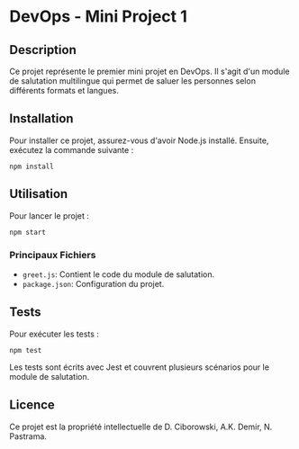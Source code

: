 # DevOps - Mini Project 1

## Description

Ce projet représente le premier mini projet en DevOps. Il s'agit d'un module de salutation multilingue qui permet de saluer les personnes selon différents formats et langues.

## Installation

Pour installer ce projet, assurez-vous d'avoir Node.js installé. Ensuite, exécutez la commande suivante :

```
npm install
```

## Utilisation

Pour lancer le projet :

```
npm start
```

### Principaux Fichiers

-   `greet.js`: Contient le code du module de salutation.
-   `package.json`: Configuration du projet.

## Tests

Pour exécuter les tests :

```
npm test
```

Les tests sont écrits avec Jest et couvrent plusieurs scénarios pour le module de salutation.

## Licence

Ce projet est la propriété intellectuelle de D. Ciborowski, A.K. Demir, N. Pastrama.
